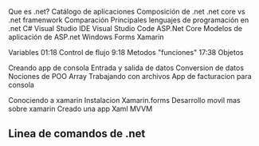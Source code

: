 Que es .net? 
Catálogo de aplicaciones
Composición de .net 
.net core vs .net framenwork 
Comparación
Principales lenguajes de programación en .net
C#
Visual Studio IDE
Visual Studio Code
ASP.Net Core
Modelos de aplicación  de ASP.net 
Windows Forms
Xamarin

Variables 01:18
Control de flujo 9:18
Metodos "funciones" 17:38
Objetos
    
Creando app de consola 
Entrada y salida de datos 
Conversion de datos
Nociones de POO
Array 
Trabajando con archivos 
App de facturacion para consola 

Conociendo a xamarin
Instalacion
Xamarin.forms
Desarrollo movil
mas sobre xamarin
Creado una app
Xaml
MVVM

## Linea de comandos de .net




